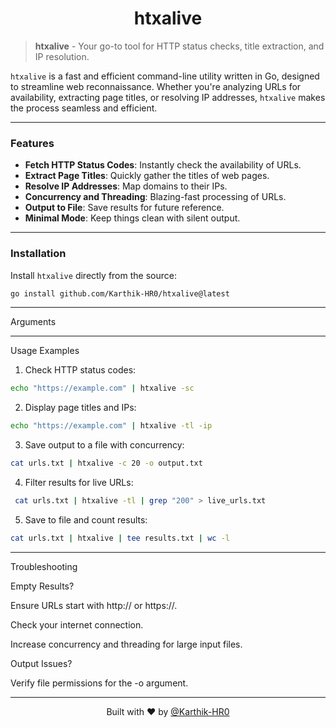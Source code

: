 <h1 align="center">htxalive</h1>

> **htxalive** - Your go-to tool for HTTP status checks, title extraction, and IP resolution.

`htxalive` is a fast and efficient command-line utility written in Go, designed to streamline web reconnaissance. Whether you're analyzing URLs for availability, extracting page titles, or resolving IP addresses, `htxalive` makes the process seamless and efficient.

---

### Features

- **Fetch HTTP Status Codes**: Instantly check the availability of URLs.
- **Extract Page Titles**: Quickly gather the titles of web pages.
- **Resolve IP Addresses**: Map domains to their IPs.
- **Concurrency and Threading**: Blazing-fast processing of URLs.
- **Output to File**: Save results for future reference.
- **Minimal Mode**: Keep things clean with silent output.

---

### Installation

Install `htxalive` directly from the source:

```bash
go install github.com/Karthik-HR0/htxalive@latest
```


---

Arguments


---

Usage Examples

1. Check HTTP status codes:

```bash 
echo "https://example.com" | htxalive -sc
```

2. Display page titles and IPs:

```bash
echo "https://example.com" | htxalive -tl -ip
```

3. Save output to a file with concurrency:

```bash
cat urls.txt | htxalive -c 20 -o output.txt
```

4. Filter results for live URLs:

```bash
 cat urls.txt | htxalive -tl | grep "200" > live_urls.txt
```

5. Save to file and count results:

```bash
cat urls.txt | htxalive | tee results.txt | wc -l
```


---

Troubleshooting

Empty Results?

Ensure URLs start with http:// or https://.

Check your internet connection.

Increase concurrency and threading for large input files.


Output Issues?

Verify file permissions for the -o argument.




---

<p align="center">
Built with ❤️ by <a href="https://github.com/Karthik-HR0">@Karthik-HR0</a>
</p>
